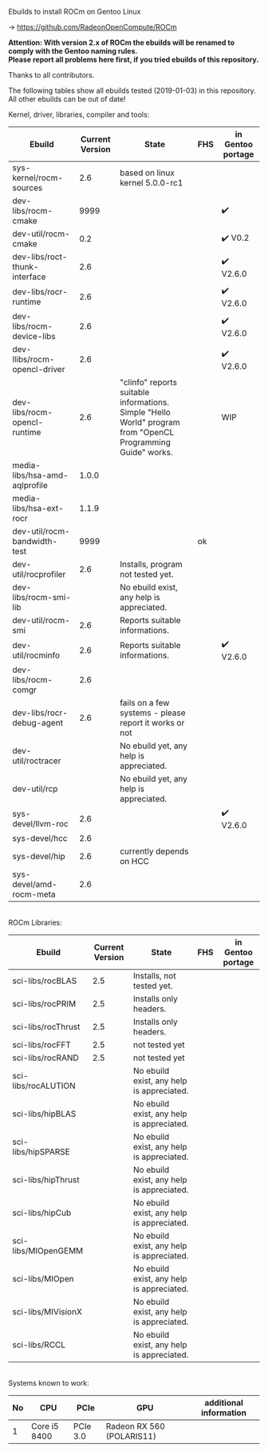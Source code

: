 Ebuilds to install ROCm on Gentoo Linux

-> https://github.com/RadeonOpenCompute/ROCm

**Attention: With version 2.x of ROCm the ebuilds will be renamed to comply with the Gentoo naming rules.**<br>
**Please report all problems here first, if you tried ebuilds of this repository.**

Thanks to all contributors.

The following tables show all ebuilds tested (2019-01-03) in this repository. <br>
All other ebuilds can be out of date!

Kernel, driver, libraries, compiler and tools:

|Ebuild|Current Version|State| FHS | in Gentoo portage| 
|---|---|---|---|---|
|sys-kernel/rocm-sources| 2.6 | based on linux kernel 5.0.0-rc1 |  |  |
|dev-libs/rocm-cmake|9999| |   | :heavy_check_mark: |
|dev-util/rocm-cmake| 0.2 | |   | :heavy_check_mark: V0.2 |
|dev-libs/roct-thunk-interface| 2.6 |  | | :heavy_check_mark: V2.6.0 |
|dev-libs/rocr-runtime| 2.6 | | | :heavy_check_mark: V2.6.0 |
|dev-libs/rocm-device-libs | 2.6 | | | :heavy_check_mark: V2.6.0 |
|dev-llibs/rocm-opencl-driver | 2.6 | | | :heavy_check_mark: V2.6.0 |
|dev-libs/rocm-opencl-runtime| 2.6 | "clinfo" reports suitable informations.<br> Simple "Hello World" program from "OpenCL Programming Guide" works. |  | WIP |
|media-libs/hsa-amd-aqlprofile| 1.0.0 | | | |
|media-libs/hsa-ext-rocr| 1.1.9 | | | |
|dev-util/rocm-bandwidth-test| 9999 |  | ok |  |
|dev-util/rocprofiler| 2.6 | Installs, program not tested yet. || |
|dev-libs/rocm-smi-lib| | No ebuild exist, any help is appreciated. | | |
|dev-util/rocm-smi| 2.6 | Reports suitable informations. | | |
|dev-util/rocminfo| 2.6 | Reports suitable informations. | | :heavy_check_mark: V2.6.0 |
|dev-libs/rocm-comgr| 2.6 | | | | 
|dev-libs/rocr-debug-agent | 2.6 | fails on a few systems - please report it works or not | | |
|dev-util/roctracer| |No ebuild yet, any help is appreciated. |  | |
|dev-util/rcp| |No ebuild yet, any help is appreciated. |  | |
|sys-devel/llvm-roc | 2.6 | | |:heavy_check_mark: V2.6.0 | |
|sys-devel/hcc| 2.6 |  | | |
|sys-devel/hip| 2.6 | currently depends on HCC | | |
|sys-devel/amd-rocm-meta| 2.6 | | | |

<br>
ROCm Libraries:

|Ebuild|Current Version|State|FHS|in Gentoo portage|
|---|---|---|---|---|
|sci-libs/rocBLAS| 2.5 | Installs, not tested yet. |  | |
|sci-libs/rocPRIM| 2.5 | Installs only headers. | | |
|sci-libs/rocThrust| 2.5 | Installs only headers. | | |
|sci-libs/rocFFT| 2.5 | not tested yet | | |
|sci-libs/rocRAND| 2.5 | not tested yet | |  |
|sci-libs/rocALUTION| |No ebuild exist, any help is appreciated.| | |
|sci-libs/hipBLAS | | No ebuild exist, any help is appreciated. | | |
|sci-libs/hipSPARSE | | No ebuild exist, any help is appreciated. | | |
|sci-libs/hipThrust | | No ebuild exist, any help is appreciated. | | |
|sci-libs/hipCub | | No ebuild exist, any help is appreciated. | | |
|sci-libs/MIOpenGEMM | | No ebuild exist, any help is appreciated.| | |
|sci-libs/MIOpen | | No ebuild exist, any help is appreciated. | | |
|sci-libs/MIVisionX | | No ebuild exist, any help is appreciated. | | |
|sci-libs/RCCL | | No ebuild exist, any help is appreciated. | | |

<br>
Systems known to work:

| No | CPU | PCIe |  GPU | additional information |
|---|---|---|---|---|
| 1 | Core i5 8400 | PCIe 3.0 | Radeon RX 560 (POLARIS11) | |
